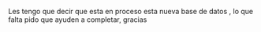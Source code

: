 Les tengo que decir que esta en proceso esta nueva base de datos , lo que falta pido que ayuden a completar, gracias
